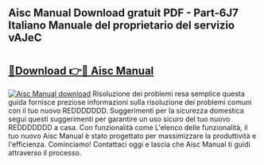 ## Aisc Manual Download gratuit PDF - Part-6J7 Italiano Manuale del proprietario del servizio vAJeC

# <h2><a href="http://dfduas0.blite.top/?on=Aisc+Manual">🔗Download 👉🔴 Aisc Manual</a></h2>

[![Aisc Manual download](https://i.imgur.com/lujVjoI.png)](http://dfduas0.blite.top/?on=Aisc+Manual)
Risoluzione dei problemi resa semplice questa guida fornisce preziose informazioni sulla risoluzione dei problemi comuni con il tuo nuovo REDDDDDDD. Suggerimenti per la sicurezza domestica segui questi suggerimenti per garantire un uso sicuro del tuo nuovo REDDDDDDD a casa. Con funzionalità come L'elenco delle funzionalità, il tuo nuovo Aisc Manual è stato progettato per massimizzare la produttività e l'efficienza. Cominciamo! Contattaci oggi e lascia che Aisc Manual ti guidi attraverso il processo.

